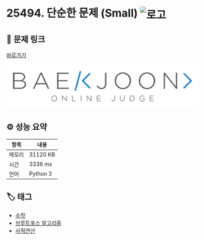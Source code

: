 # 25494. 단순한 문제 (Small) <img src="https://d2gd6pc034wcta.cloudfront.net/tier/2.svg" alt="로고" height="32" style="vertical-align: middle;" />

## 🔗 문제 링크

[바로가기](https://www.acmicpc.net/problem/25494)

![백준 로고](../../images/boj.png)

## ⚙️ 성능 요약

| 항목   | 내용     |
| ------ | -------- |
| 메모리 | 31120 KB |
| 시간   | 3336 ms  |
| 언어   | Python 3 |

## 🏷️ 태그

- [수학](https://www.acmicpc.net/problemset?sort=ac_desc&algo=124)
- [브루트포스 알고리즘](https://www.acmicpc.net/problemset?sort=ac_desc&algo=125)
- [사칙연산](https://www.acmicpc.net/problemset?sort=ac_desc&algo=121)
